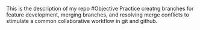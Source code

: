 This is the description of my repo
#Objective
Practice creatng branches for feature development, merging branches, and resolving merge conflicts to stimulate a common collaborative workflow in git and github.

